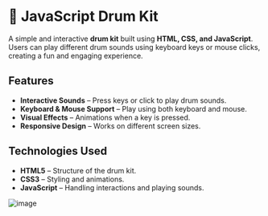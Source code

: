 # 🥁 JavaScript Drum Kit

A simple and interactive **drum kit** built using **HTML, CSS, and JavaScript**. Users can play different drum sounds using keyboard keys or mouse clicks, creating a fun and engaging experience. 


## Features

- **Interactive Sounds** – Press keys or click to play drum sounds.
- **Keyboard & Mouse Support** – Play using both keyboard and mouse.
- **Visual Effects** – Animations when a key is pressed.
- **Responsive Design** – Works on different screen sizes.

## Technologies Used

- **HTML5** – Structure of the drum kit.
- **CSS3** – Styling and animations.
- **JavaScript** – Handling interactions and playing sounds.

![image](https://github.com/user-attachments/assets/ac229d0d-bbc1-4b1e-9b8a-f6368da20c04)
